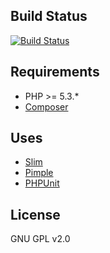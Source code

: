 ## Build Status
[![Build Status](https://magnum.travis-ci.com/maman/sar.svg?token=tS5hnxRJT8zLdS5t58t1)](https://magnum.travis-ci.com/maman/sar)

## Requirements
* PHP >= 5.3.*
* [Composer](https://getcomposer.org)

## Uses
* [Slim]()
* [Pimple]()
* [PHPUnit]()

## License
GNU GPL v2.0
